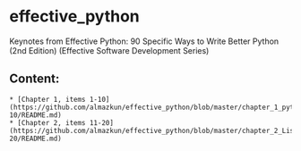 # effective_python
Keynotes from Effective Python: 90 Specific Ways to Write Better Python (2nd Edition) (Effective Software Development Series)


## Content:
    * [Chapter 1, items 1-10](https://github.com/almazkun/effective_python/blob/master/chapter_1_pythonic_thinking_items_1-10/README.md)
    * [Chapter 2, items 11-20](https://github.com/almazkun/effective_python/blob/master/chapter_2_Lists_and_Dictionaries_item_11-20/README.md)



